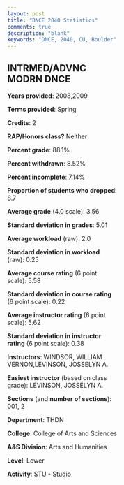 ```yaml
---
layout: post
title: "DNCE 2040 Statistics"
comments: true
description: "blank"
keywords: "DNCE, 2040, CU, Boulder"
--- 
```

<head>
<script src="https://ajax.googleapis.com/ajax/libs/jquery/2.1.3/jquery.min.js"></script>
<script src="https://dl.dropboxusercontent.com/s/pc42nxpaw1ea4o9/highcharts.js?dl=0"></script>
<!-- <script src="../assets/js/highcharts.js"></script> -->
<style type="text/css">@font-face {
	font-family: "Bebas Neue";
	src: url(https://www.filehosting.org/file/details/544349/BebasNeue%20Regular.otf) format("opentype");
	}
	h1.Bebas { 
		font-family: "Bebas Neue", Verdana, Tahoma;
	}
</style>
</head>
<body>
	<div id="container" style="float: right; width: 45%; height: 88%; margin-left: 2.5%; margin-right: 2.5%;"></div>
	<script language="JavaScript">
		$(document).ready(function() {
		var chart = {type: 'column'};
		var title = {text: 'Grade Distribution'};
		var xAxis = {categories: ['A','B','C','D','F'],crosshair: true};
		var yAxis = {min: 0,title: {text: 'Percentage'}};
		var tooltip = {headerFormat: '<center><b><span style="font-size:20px">{point.key}</span></b></center>',
		               pointFormat: '<td style="padding:0"><b>{point.y:.1f}%</b></td>',
		               footerFormat: '</table>',shared: true,useHTML: true};
		var plotOptions = {column: {pointPadding: 0.0,borderWidth: 0}};  
		var credits = {enabled: false};var series= [{name: 'Percent',data: [67.57,24.32,8.11,0.0,0.0,]}];
		var json = {};
		json.chart = chart;
		json.title = title;
		json.tooltip = tooltip;
		json.xAxis = xAxis;
		json.yAxis = yAxis;  
		json.series = series;
		json.plotOptions = plotOptions;  
		json.credits = credits;
		$('#container').highcharts(json);
	});
	</script>
</body>
			   
## INTRMED/ADVNC MODRN DNCE

**Years provided**: 2008,2009

**Terms provided**: Spring

**Credits**: 2

**RAP/Honors class?** Neither

**Percent grade**: 88.1%

**Percent withdrawn**: 8.52%

**Percent incomplete**: 7.14%

**Proportion of students who dropped**: 8.7

**Average grade** (4.0 scale): 3.56

**Standard deviation in grades**: 5.01

**Average workload** (raw): 2.0

**Standard deviation in workload** (raw): 0.25

**Average course rating** (6 point scale): 5.58

**Standard deviation in course rating** (6 point scale): 0.22

**Average instructor rating** (6 point scale): 5.62

**Standard deviation in instructor rating** (6 point scale): 0.38

**Instructors**: WINDSOR, WILLIAM VERNON,LEVINSON, JOSSELYN A.

**Easiest instructor** (based on class grade): LEVINSON, JOSSELYN A.

**Sections** (and **number of sections**): 001, 2

**Department**: THDN

**College**: College of Arts and Sciences

**A&S Division**: Arts and Humanities

**Level**: Lower

**Activity**: STU - Studio